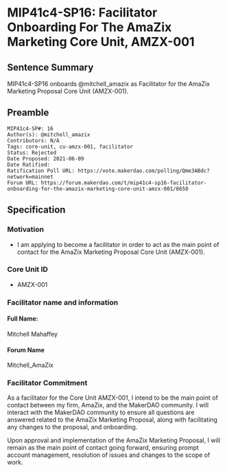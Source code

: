 # MIP41c4-SP16: Facilitator Onboarding For The AmaZix Marketing Core Unit, AMZX-001

## Sentence Summary

MIP41c4-SP16 onboards @mitchell_amazix as Facilitator for the AmaZix Marketing Proposal Core Unit (AMZX-001).

## Preamble

```
MIP41c4-SP#: 16
Author(s): @mitchell_amazix
Contributors: N/A
Tags: core-unit, cu-amzx-001, facilitator
Status: Rejected
Date Proposed: 2021-06-09
Date Ratified:
Ratification Poll URL: https://vote.makerdao.com/polling/Qme3ABdc?network=mainnet
Forum URL: https://forum.makerdao.com/t/mip41c4-sp16-facilitator-onboarding-for-the-amazix-marketing-core-unit-amzx-001/8650
```

## Specification

### Motivation

* I am applying to become a facilitator in order to act as the main point of contact for the AmaZix Marketing Proposal Core Unit (AMZX-001).

### Core Unit ID

* AMZX-001

### Facilitator name and information

#### Full Name:

Mitchell Mahaffey

#### Forum Name

Mitchell_AmaZix

### Facilitator Commitment

As a facilitator for the Core Unit AMZX-001, I intend to be the main point of contact between my firm, AmaZix, and the MakerDAO community. I will interact with the MakerDAO community to ensure all questions are answered related to the AmaZix Marketing Proposal, along with facilitating any changes to the proposal, and onboarding.

Upon approval and implementation of the AmaZix Marketing Proposal, I will remain as the main point of contact going forward, ensuring prompt account management, resolution of issues and changes to the scope of work.
